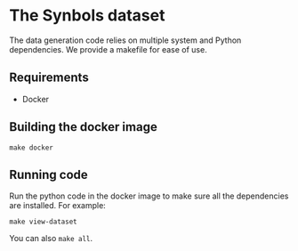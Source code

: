 # The Synbols dataset

The data generation code relies on multiple system and Python dependencies. We provide a makefile for ease of use.

## Requirements

* Docker

## Building the docker image

```
make docker
```

## Running code

Run the python code in the docker image to make sure all the dependencies are installed. For example:
```
make view-dataset
```

You can also `make all`.
